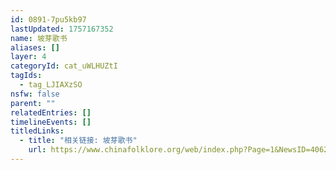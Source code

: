 ```yaml
---
id: 0891-7pu5kb97
lastUpdated: 1757167352
name: 坡芽歌书
aliases: []
layer: 4
categoryId: cat_uWLHUZtI
tagIds:
  - tag_LJIAXzSO
nsfw: false
parent: ""
relatedEntries: []
timelineEvents: []
titledLinks:
  - title: "相关链接: 坡芽歌书"
    url: https://www.chinafolklore.org/web/index.php?Page=1&NewsID=4062
---
```


